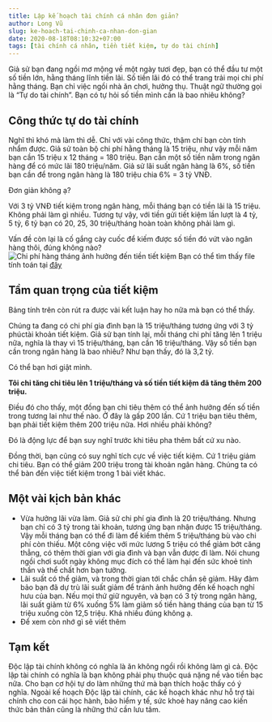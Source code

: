 ```yaml
---
title: Lập kế hoạch tài chính cá nhân đơn giản?
author: Long Vũ
slug: ke-hoach-tai-chinh-ca-nhan-don-gian 
date: 2020-08-18T08:10:32+07:00
tags: [tài chính cá nhân, tiền tiết kiệm, tự do tài chính]
---
```

Giả sử bạn đang ngồi mơ mộng về một ngày tươi đẹp, bạn có thể đầu tư một số tiền lớn, hằng tháng lĩnh tiền lãi. Số tiền lãi đó có thể trang trải mọi chi phí hằng tháng. Bạn chỉ việc ngồi nhà ăn chơi, hưởng thụ. Thuật ngữ thường gọi là “Tự do tài chính”. Bạn có tự hỏi số tiền mình cần là bao nhiêu không?

## Công thức tự do tài chính

Nghĩ thì khó mà làm thì dễ. Chỉ với vài công thức, thậm chí bạn còn tính nhẩm được. Giả sử toàn bộ chi phí hằng tháng là 15 triệu, như vậy mỗi năm bạn cần 15 triệu x 12 tháng = 180 triệu. Bạn cần một số tiền nằm trong ngân hàng để có mức lãi 180 triệu/năm. Giả sử lãi suất ngân hàng là 6%, số tiền bạn cần để trong ngân hàng là 180 triệu chia 6% = 3 tỷ VNĐ.

Đơn giản không ạ?

Với 3 tỷ VNĐ tiết kiệm trong ngân hàng, mỗi tháng bạn có tiền lãi là 15 triệu. Không phải làm gì nhiều.
Tương tự vậy, với tiền gửi tiết kiệm lần lượt là 4 tỷ, 5 tỷ, 6 tỷ bạn có 20, 25, 30 triệu/tháng hoàn toàn không phải làm gì. 

Vấn đề còn lại là cố gắng cày cuốc để kiếm được số tiền đó vứt vào ngân hàng thôi, đúng không nào?
![Chi phí hàng tháng ảnh hưởng đến tiền tiết kiệm](/post/img/chi_phi_hang_thang.png)
Bạn có thể tìm thấy file tính toán tại [đây](https://docs.google.com/spreadsheets/d/1JwKEoN298JoaFWfP-l1Auh6VI0nUapUNFJ7LCfTg2dk/edit?usp=sharing)
## Tầm quan trọng của tiết kiệm 
Bảng tính trên còn rút ra được vài kết luận hay ho nữa mà bạn có thể thấy.

Chúng ta đang có chi phí gia đình bạn là 15 triệu/tháng tương ứng với 3 tỷ phúctài khoản tiết kiệm. Giả sử bạn tính lại, mỗi tháng chi phí tăng lên 1 triệu nữa, nghĩa là thay vì 15 triệu/tháng, bạn cần 16 triệu/tháng. Vậy số tiền bạn cần trong ngân hàng là bao nhiêu? Như bạn thấy, đó là 3,2 tỷ. 

Có thể bạn hơi giật mình. 

__Tôi chỉ tăng chi tiêu lên 1 triệu/tháng và số tiền tiết kiệm đã tăng thêm 200 triệu.__ 

Điều đó cho thấy, một đồng bạn chi tiêu thêm có thể ảnh hưởng đến số tiền trong tương lai như thế nào. Ở đây là gấp 200 lần. Cứ 1 triệu bạn tiêu thêm, bạn phải tiết kiệm thêm 200 triệu nữa. Hơi nhiều phải không?

Đó là động lực để bạn suy nghĩ trước khi tiêu pha thêm bất cứ xu nào.

Đồng thời, bạn cũng có suy nghĩ tích cực về việc tiết kiệm. Cứ 1 triệu giảm chi tiêu. Bạn có thể giảm 200 triệu trong tài khoản ngân hàng. Chúng ta có thể bàn đến việc tiết kiệm trong 1 bài viết khác.

## Một vài kịch bản khác

- Vừa hưởng lãi vừa làm. Giả sử chi phí gia đình là 20 triệu/tháng. Nhưng bạn chỉ có 3 tỷ trong tài khoản, tương ứng bạn nhận được 15 triệu/tháng. Vậy mỗi tháng bạn có thể đi làm để kiếm thêm 5 triệu/tháng bù vào chi phí còn thiếu. Một công việc với mức lương 5 triệu có thể giảm bớt căng thẳng, có thêm thời gian với gia đình và bạn vẫn được đi làm. Nói chung ngồi chơi suốt ngày không mục đích có thể làm hại đến sức khoẻ tinh thần và thể chất hơn bạn tưởng.
- Lãi suất có thể giảm, và trong thời gian tới chắc chắn sẽ giảm. Hãy đảm bảo bạn đã dự trù lãi suất giảm để tránh ảnh hưởng đến kế hoạch nghỉ hưu của bạn. Nếu mọi thứ giữ nguyên, và bạn có 3 tỷ trong ngân hàng, lãi suất giảm từ 6% xuống 5% làm giảm số tiền hàng tháng của bạn từ 15 triệu xuống còn 12,5 triệu. Khá nhiều đúng không ạ.
- Để xem còn nhớ gì sẽ viết thêm

## Tạm kết

Độc lập tài chính không có nghĩa là ăn không ngồi rồi không làm gì cả. Độc lập tài chính có nghĩa là bạn không phải phụ thuộc quá nặng nề vào tiền bạc nữa. Cho bạn cơ hội tự do làm những thứ mà bạn thích hoặc thấy có ý nghĩa. Ngoài kế hoạch Độc lập tài chính,  các kế hoạch khác như hỗ trợ tài chính cho con cái học hành, bảo hiểm y tế, sức khoẻ hay nâng cao kiến thức bản thân cũng là những thứ cần lưu tâm. 
